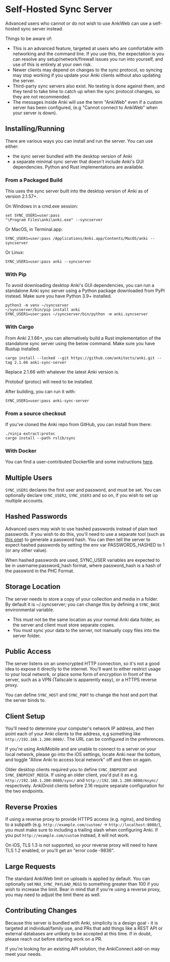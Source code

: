 # Self-Hosted Sync Server

Advanced users who cannot or do not wish to use AnkiWeb can use a self-hosted
sync server instead.

Things to be aware of:

- This is an advanced feature, targeted at users who are comfortable with
  networking and the command line. If you use this, the expectation is you
  can resolve any setup/network/firewall issues you run into yourself, and
  use of this is entirely at your own risk.
- Newer clients may depend on changes to the sync protocol, so syncing may
  stop working if you update your Anki clients without also updating the server.
- Third-party sync servers also exist. No testing is done against them, and
  they tend to take time to catch up when the sync protocol changes, so they
  are not recommended.
- The messages inside Anki will use the term "AnkiWeb" even if a custom server
  has been configured, (e.g "Cannot connect to AnkiWeb" when your server is down).

## Installing/Running

There are various ways you can install and run the server. You can use either:
- the sync server bundled with the desktop version of Anki
- a separate minimal sync server that doesn't include Anki's GUI dependencies. Python and Rust implementations are available.

### From a Packaged Build

This uses the sync server built into the desktop version of Anki as of version 2.1.57+.

On Windows in a cmd.exe session:

```
set SYNC_USER1=user:pass
"\Program Files\anki\anki.exe" --syncserver
```

Or MacOS, in Terminal.app:

```
SYNC_USER1=user:pass /Applications/Anki.app/Contents/MacOS/anki --syncserver
```

Or Linux:

```
SYNC_USER1=user:pass anki --syncserver
```

### With Pip

To avoid downloading desktop Anki's GUI dependencies, you can run a standalone Anki sync server using a Python package downloaded from PyPI instead.
Make sure you have Python 3.9+ installed.

```
python3 -m venv ~/syncserver
~/syncserver/bin/pip install anki
SYNC_USER1=user:pass ~/syncserver/bin/python -m anki.syncserver
```

### With Cargo

From Anki 2.1.66+, you can alternatively build a Rust implementation of the standalone sync server using the below command.
Make sure you have Rustup installed.

```
cargo install --locked --git https://github.com/ankitects/anki.git --tag 2.1.66 anki-sync-server
```

Replace 2.1.66 with whatever the latest Anki version is.

Protobuf (protoc) will need to be installed.

After building, you can run it with:

```
SYNC_USER1=user:pass anki-sync-server
```

### From a source checkout

If you've cloned the Anki repo from GitHub, you can install from there:

```
./ninja extract:protoc
cargo install --path rslib/sync
```

### With Docker

You can find a user-contributed Dockerfile and some instructions
[here](https://github.com/ankitects/anki/tree/main/docs/syncserver).

## Multiple Users

`SYNC_USER1` declares the first user and password, and must be set.
You can optionally declare `SYNC_USER2`, `SYNC_USER3` and so on, if you
wish to set up multiple accounts.

## Hashed Passwords

Advanced users may wish to use hashed passwords instead of plain text
passwords. If you wish to do this, you'll need to use a separate tool (such as
[this one](https://git.sr.ht/~laalsaas/pbkdf2-password-hash)) to generate a
password hash.  You can then tell the server to expect hashed passwords by
setting the env var PASSWORDS_HASHED to 1 (or any other value).

When hashed passwords are used, SYNC_USER variables are expected to be in
username:password_hash format, where password_hash is a hash of the password in
the PHC Format.

## Storage Location

The server needs to store a copy of your collection and media in a folder.
By default it is ~/.syncserver; you can change this by defining
a `SYNC_BASE` environmental variable.

- This must not be the same location as your normal Anki data folder, as the
server and client must store separate copies.
- You must sync your data to the server, not manually copy files into the
server folder.

## Public Access

The server listens on an unencrypted HTTP connection, so it's not a good
idea to expose it directly to the internet. You'll want to either restrict
usage to your local network, or place some form of encryption in front of
the server, such as a VPN (Tailscale is apparently easy), or a HTTPS
reverse proxy.

You can define `SYNC_HOST` and `SYNC_PORT` to change the host and port
that the server binds to.

## Client Setup

You'll need to determine your computer's network IP address, and then
point each of your Anki clients to the address, e.g something like
`http://192.168.1.200:8080/`. The URL can be configured in the preferences.

If you're using AnkiMobile and are unable to connect to a server on your local
network, please go into the iOS settings, locate Anki near the bottom, and
toggle "Allow Anki to access local network" off and then on again.

Older desktop clients required you to define `SYNC_ENDPOINT` and
`SYNC_ENDPOINT_MEDIA`.  If using an older client, you'd put it as e.g.
`http://192.168.1.200:8080/sync/` and `http://192.168.1.200:8080/msync/`
respectively. AnkiDroid clients before 2.16 require separate configuration for
the two endpoints.

## Reverse Proxies

If using a reverse proxy to provide HTTPS access (e.g. nginx), and binding to a subpath
(e.g. `http://example.com/custom/` -> `http://localhost:8080/`), you must make sure to
including a trailing slash when configuring Anki. If you put `http://example.com/custom`
instead, it will not work.

On iOS, TLS 1.3 is not supported, so your reverse proxy will need to have TLS 1.2
enabled, or you'll get an "error code -9836".

## Large Requests

The standard AnkiWeb limit on uploads is applied by default. You can optionally
set `MAX_SYNC_PAYLOAD_MEGS` to something greater than 100 if you wish to
increase the limit. Bear in mind that if you're using a reverse proxy, you may
need to adjust the limit there as well.

## Contributing Changes

Because this server is bundled with Anki, simplicity is a design goal - it is
targeted at individual/family use, and PRs that add things like a REST API or
external databases are unlikely to be accepted at this time. If in doubt, please
reach out before starting work on a PR.

If you're looking for an existing API solution, the AnkiConnect add-on may
meet your needs.
